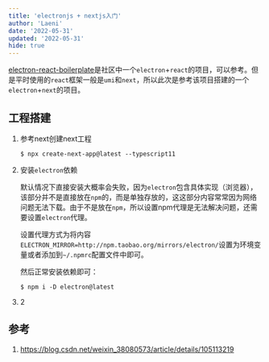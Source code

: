 ```yaml
---
title: 'electronjs + nextjs入门'
author: 'Laeni'
date: '2022-05-31'
updated: '2022-05-31'
hide: true
---
```


[electron-react-boilerplate](https://github.com/electron-react-boilerplate/electron-react-boilerplate)是社区中一个`electron`+`react`的项目，可以参考。但是平时使用的`react`框架一般是`umi`和`next`，所以此次是参考该项目搭建的一个`electron`+`next`的项目。

## 工程搭建

1. 参考next创建next工程

   ```shell
   $ npx create-next-app@latest --typescript11
   ```

2. 安装`electron`依赖

   默认情况下直接安装大概率会失败，因为`electron`包含具体实现（浏览器），该部分并不是直接放在`npm`的，而是单独存放的，这这部分内容常常因为网络问题无法下载。由于不是放在`npm`，所以设置npm代理是无法解决问题，还需要设置`electron`代理。

   设置代理方式为将内容`ELECTRON_MIRROR=http://npm.taobao.org/mirrors/electron/`设置为环境变量或者添加到`~/.npmrc`配置文件中即可。

   然后正常安装依赖即可：

   ```shell
   $ npm i -D electron@latest
   ```

3. 2



## 参考

1. <https://blog.csdn.net/weixin_38080573/article/details/105113219>

